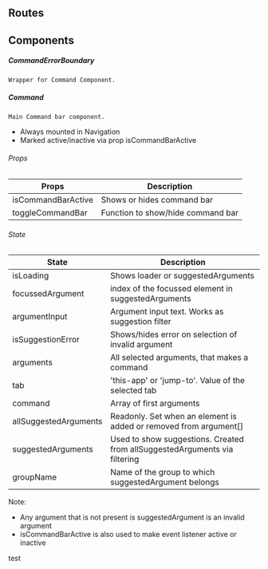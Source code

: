 ## Routes

## Components

##### CommandErrorBoundary

`Wrapper for Command Component.`

##### Command

`Main Command bar component.`

-   Always mounted in Navigation
-   Marked active/inactive via prop isCommandBarActive

###### Props

| Props              | Description                       |
| ------------------ | --------------------------------- |
| isCommandBarActive | Shows or hides command bar        |
| toggleCommandBar   | Function to show/hide command bar |

###### State

| State                 | Description                                                                |
| --------------------- | -------------------------------------------------------------------------- |
| isLoading             | Shows loader or suggestedArguments                                         |
| focussedArgument      | index of the focussed element in suggestedArguments                        |
| argumentInput         | Argument input text. Works as suggestion filter                            |
| isSuggestionError     | Shows/hides error on selection of invalid argument                         |
| arguments             | All selected arguments, that makes a command                               |
| tab                   | 'this-app' or 'jump-to'. Value of the selected tab                         |
| command               | Array of first arguments                                                   |
| allSuggestedArguments | Readonly. Set when an element is added or removed from argument[]          |
| suggestedArguments    | Used to show suggestions. Created from allSuggestedArguments via filtering |
| groupName             | Name of the group to which suggestedArgument belongs                       |

Note:

-   Any argument that is not present is suggestedArgument is an invalid argument
-   isCommandBarActive is also used to make event listener active or inactive


test